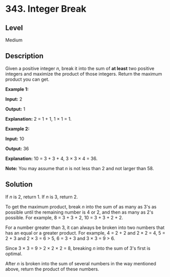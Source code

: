 ﻿# 343. Integer Break
## Level
Medium

## Description
Given a positive integer *n*, break it into the sum of **at least** two positive integers and maximize the product of those integers. Return the maximum product you can get.

**Example 1:**

**Input:** 2

**Output:** 1

**Explanation:** 2 = 1 + 1, 1 × 1 = 1.

**Example 2:**

**Input:** 10

**Output:** 36

**Explanation:** 10 = 3 + 3 + 4, 3 × 3 × 4 = 36.

**Note:** You may assume that *n* is not less than 2 and not larger than 58.

## Solution
If *n* is 2, return 1. If *n* is 3, return 2.

To get the maximum product, break *n* into the sum of as many as 3's as possible until the remaining number is 4 or 2, and then as many as 2's possible. For example, 8 = 3 + 3 + 2, 10 = 3 + 3 + 2 + 2.

For a number greater than 3, it can always be broken into two numbers that has an equal or a greater product. For example, 4 = 2 + 2 and 2 × 2 = 4, 5 = 2 + 3 and 2 × 3 = 6 > 5, 6 = 3 + 3 and 3 × 3 = 9 > 6.

Since 3 × 3 = 9 > 2 × 2 × 2 = 8, breaking *n* into the sum of 3's first is optimal.

After *n* is broken into the sum of several numbers in the way mentioned above, return the product of these numbers.
